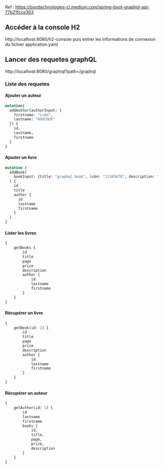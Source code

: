 Ref : https://boottechnologies-ci.medium.com/spring-boot-graphql-api-77b21fcce363

## Accéder à la console H2

http://localhost:8080/h2-console puis entrer les informations de connexion du fichier application.yaml

## Lancer des requetes graphQL

http://localhost:8080/graphiql?path=/graphql

### Liste des requetes 
#### Ajouter un auteur

```graphql
mutation{
  addAuthor(authorInput: {
    firstname: "Ludo",
    lastname: "ROUCOUX"
  }) {
    id,
    lastname,
    firstname
  }
}
```

#### Ajouter un livre

```graphql
mutation {
  addBook(
    bookInput: {title: "graphql book", isbn: "12345678", description: "book description", page: 50, price: 500, authorId: 1}
  ) {
    id
    title
    author {
      id
      lastname
      firstname
    }
  }
}
```

#### Lister les livres

```graphql
{
    getBooks {
        id
        title
        page
        price
        description
        author {
            id
            lastname
            firstname
        }
    }
}
```

#### Récupérer un livre

```graphql
{
    getBook(id: 2) {
        id
        title
        page
        price
        description
        author {
            id
            lastname
            firstname
        }
    }
}
```

#### Récupérer un auteur

```graphql
{
    getAuthor(id: 1) {
        id
        lastname
        firstname
        books {
            id,
            title,
            page,
            price,
            description
        }
    }
}
```